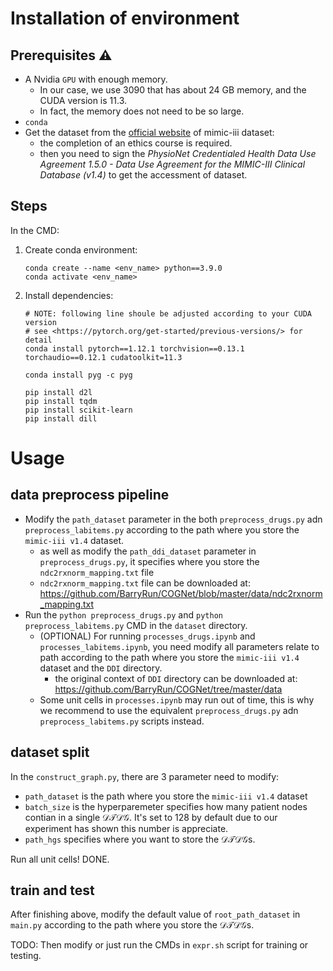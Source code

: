 # Installation of environment

## Prerequisites :warning:

- A Nvidia `GPU` with enough memory.
  - In our case, we use 3090 that has about 24 GB memory, and the CUDA version is 11.3.
  - In fact, the memory does not need to be so large.
- `conda`
- Get the dataset from the [official website](https://mimic.mit.edu/) of mimic-iii dataset:
  - the completion of an ethics course is required.
  - then you need to sign the *PhysioNet Credentialed Health
Data Use Agreement 1.5.0 - Data Use Agreement for the
MIMIC-III Clinical Database (v1.4)* to get the accessment of dataset. 

## Steps

In the CMD:

1. Create conda environment:

    ```shell
    conda create --name <env_name> python==3.9.0
    conda activate <env_name>
    ```

2. Install dependencies:

    ```shell
    # NOTE: following line shoule be adjusted according to your CUDA version
    # see <https://pytorch.org/get-started/previous-versions/> for detail
    conda install pytorch==1.12.1 torchvision==0.13.1 torchaudio==0.12.1 cudatoolkit=11.3

    conda install pyg -c pyg

    pip install d2l
    pip install tqdm
    pip install scikit-learn
    pip install dill
    ```

# Usage

## data preprocess pipeline

- Modify the `path_dataset` parameter in the both `preprocess_drugs.py` adn `preprocess_labitems.py` according to the path where you store the `mimic-iii v1.4` dataset.
  - as well as modify the `path_ddi_dataset` parameter in `preprocess_drugs.py`, it specifies where you store the `ndc2rxnorm_mapping.txt` file
  - `ndc2rxnorm_mapping.txt` file can be downloaded at: <https://github.com/BarryRun/COGNet/blob/master/data/ndc2rxnorm_mapping.txt>
- Run the `python preprocess_drugs.py` and `python preprocess_labitems.py` CMD in the `dataset` directory.
  - (OPTIONAL) For running `processes_drugs.ipynb` and `processes_labitems.ipynb`, you need modify all parameters relate to path according to the path where you store the `mimic-iii v1.4` dataset and the `DDI` directory.
    - the original context of `DDI` directory can be downloaded at: <https://github.com/BarryRun/COGNet/tree/master/data>
  - Some unit cells in `processes.ipynb` may run out of time, this is why we recommend to use the equivalent `preprocess_drugs.py` adn `preprocess_labitems.py` scripts instead.

## dataset split

In the `construct_graph.py`, there are 3 parameter need to modify:

- `path_dataset` is the path where you store the `mimic-iii v1.4` dataset
- `batch_size` is the hyperparemeter specifies how many patient nodes contian in a single $\mathcal{DTDG}$. It's set to $128$ by default due to our experiment has shown this number is appreciate.
- `path_hgs` specifies where you want to store the $\mathcal{DTDG}$s.

Run all unit cells! DONE.

## train and test

After finishing above, modify the default value of `root_path_dataset` in `main.py` according to the path where you store the $\mathcal{DTDG}$s.

TODO: Then modify or just run the CMDs in `expr.sh` script for training or testing.

